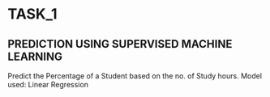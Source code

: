 # TASK_1
## PREDICTION USING SUPERVISED MACHINE LEARNING
Predict the Percentage of a Student based on the no. of Study hours.
Model used: Linear Regression
